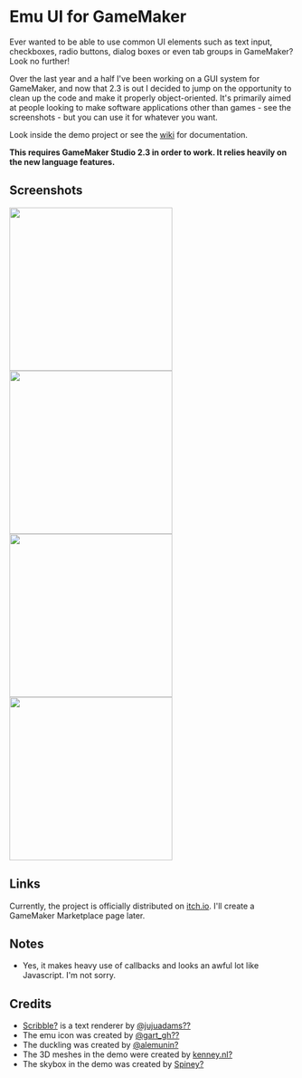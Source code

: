 # Emu UI for GameMaker

Ever wanted to be able to use common UI elements such as text input, checkboxes, radio buttons, dialog boxes or even tab groups in GameMaker? Look no further!

Over the last year and a half I've been working on a GUI system for GameMaker, and now that 2.3 is out I decided to jump on the opportunity to clean up the code and make it properly object-oriented. It's primarily aimed at people looking to make software applications other than games - see the screenshots - but you can use it for whatever you want.

Look inside the demo project or see the [wiki](https://github.com/DragoniteSpam/Emu/wiki) for documentation.

**This requires GameMaker Studio 2.3 in order to work. It relies heavily on the new language features.**

## Screenshots

<a href="https://img.itch.zone/aW1hZ2UvNjcxMzAzLzM2NTk2MjkucG5n/original/Ernro5.png"><img src="https://img.itch.zone/aW1hZ2UvNjcxMzAzLzM2NTk2MjkucG5n/original/Ernro5.png" width="288"></a>
<a href="https://img.itch.zone/aW1hZ2UvNjcxMzAzLzM2NTk2MzAucG5n/original/1USygf.png"><img src="https://img.itch.zone/aW1hZ2UvNjcxMzAzLzM2NTk2MzAucG5n/original/1USygf.png" width="288"></a>
<a href="https://img.itch.zone/aW1hZ2UvNjcxMzAzLzM2NTk2MjgucG5n/original/B6NRS9.png"><img src="https://img.itch.zone/aW1hZ2UvNjcxMzAzLzM2NTk2MjgucG5n/original/B6NRS9.png" width="288"></a>
<a href="https://img.itch.zone/aW1hZ2UvNjcxMzAzLzM2NTk2MzEucG5n/original/Mrb%2FyO.png"><img src="https://img.itch.zone/aW1hZ2UvNjcxMzAzLzM2NTk2MzEucG5n/original/Mrb%2FyO.png" width="288"></a>

## Links

Currently, the project is officially distributed on [itch.io](https://dragonite.itch.io/emu-ui-for-gamemaker). I'll create a GameMaker Marketplace page later.

## Notes

 - Yes, it makes heavy use of callbacks and looks an awful lot like Javascript. I'm not sorry.

## Credits

 - [Scribble?](https://github.com/JujuAdams/scribble) is a text renderer by [@jujuadams??](https://twitter.com/jujuadams)
 - The emu icon was created by [@gart_gh??](https://twitter.com/gart_gh)
 - The duckling was created by [@alemunin?](https://twitter.com/alemunin)
 - The 3D meshes in the demo were created by [kenney.nl?](https://kenney.nl/assets/nature-kit)
 - The skybox in the demo was created by [Spiney?](https://opengameart.org/content/cloudy-skyboxes)